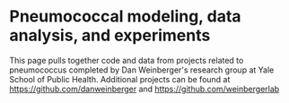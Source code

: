 # Pneumococcal modeling, data analysis, and experiments 
This page pulls together code and data from projects related to pneumococcus completed by Dan Weinberger's research group at Yale School of Public Health. 
Additional projects can be found at https://github.com/danweinberger and https://github.com/weinbergerlab

